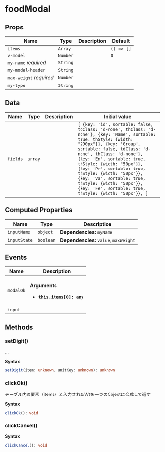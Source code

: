 # foodModal

## Props

| Name                    | Type     | Description | Default    |
| ----------------------- | -------- | ----------- | ---------- |
| `items`                 | `Array`  |             | `() => []` |
| `v-model`               | `Number` |             | `0`        |
| `my-name` *required*    | `String` |             |            |
| `my-modal-header`       | `String` |             |            |
| `max-weight` *required* | `Number` |             |            |
| `my-type`               | `String` |             | &nbsp;     |

## Data

| Name     | Type    | Description | Initial value                                                                                                                                                                                                                                                                                                                                                                                                                          |
| -------- | ------- | ----------- | -------------------------------------------------------------------------------------------------------------------------------------------------------------------------------------------------------------------------------------------------------------------------------------------------------------------------------------------------------------------------------------------------------------------------------------- |
| `fields` | `array` |             | `[ {key: 'id', sortable: false, tdClass: 'd-none', thClass: 'd-none'}, {key: 'Name', sortable: true, thStyle: {width: "290px"}}, {key: 'Group', sortable: false, tdClass: 'd-none', thClass: 'd-none'}, {key: 'En', sortable: true, thStyle: {width: "50px"}}, {key: 'Pr', sortable: true, thStyle: {width: "50px"}}, {key: 'Va', sortable: true, thStyle: {width: "50px"}}, {key: 'Fe', sortable: true, thStyle: {width: "50px"}}, ]` |

## Computed Properties

| Name         | Type      | Description                            |
| ------------ | --------- | -------------------------------------- |
| `inputName`  | `object`  | **Dependencies:** `myName`             |
| `inputState` | `boolean` | **Dependencies:** `value`, `maxWeight` |

## Events

| Name      | Description                                                       |
| --------- | ----------------------------------------------------------------- |
| `modalOk` | <br/>**Arguments**<br/><ul><li>**`this.items[0]: any`**</li></ul> |
| `input`   | &nbsp;                                                            |

## Methods

### setDigit()

...

**Syntax**

```typescript
setDigit(item: unknown, unitKey: unknown): unknown
```

### clickOk()

テーブル内の要素（items）と入力されたWtを一つのObjectに合成して返す

**Syntax**

```typescript
clickOk(): void
```

### clickCancel()

**Syntax**

```typescript
clickCancel(): void
```

